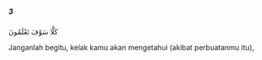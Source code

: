 ##### 3

<span class="ayah">كَلَّا سَوْفَ تَعْلَمُونَ</span>

<span class="ayah_translation">Janganlah begitu, kelak kamu akan mengetahui (akibat perbuatanmu itu),</span>
